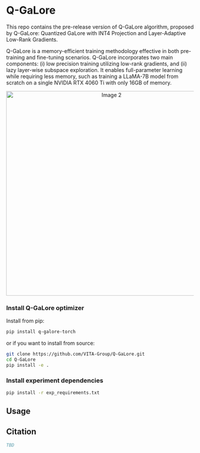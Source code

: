 # Q-GaLore

This repo contains the pre-release version of Q-GaLore algorithm, proposed by Q-GaLore: Quantized GaLore with INT4 Projection and Layer-Adaptive Low-Rank Gradients. 

Q-GaLore is a memory-efficient training methodology effective in both pre-training and fine-tuning scenarios. Q-GaLore incorporates two main components: (i) low precision training utilizing low-rank gradients, and (ii) lazy layer-wise subspace exploration. It enables full-parameter learning while requiring less memory, such as training a LLaMA-7B model from scratch on a single NVIDIA RTX 4060 Ti with only 16GB of memory.

<div align="center">
  <img src="imgs/galore_code_box.png" alt="Image 2" style="width: 550px; margin: 0 auto;">
</div>

### Install Q-GaLore optimizer

Install from pip:

```bash
pip install q-galore-torch
```

or if you want to install from source:

```bash
git clone https://github.com/VITA-Group/Q-GaLore.git
cd Q-GaLore
pip install -e .
```

### Install experiment dependencies

```bash
pip install -r exp_requirements.txt
```

## Usage

## Citation

```bibtex
TBD
```
